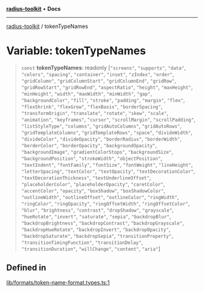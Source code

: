 [**radius-toolkit**](../README.md) • **Docs**

***

[radius-toolkit](../globals.md) / tokenTypeNames

# Variable: tokenTypeNames

> `const` **tokenTypeNames**: readonly [`"screens"`, `"supports"`, `"data"`, `"colors"`, `"spacing"`, `"container"`, `"inset"`, `"zIndex"`, `"order"`, `"gridColumn"`, `"gridColumnStart"`, `"gridColumnEnd"`, `"gridRow"`, `"gridRowStart"`, `"gridRowEnd"`, `"aspectRatio"`, `"height"`, `"maxHeight"`, `"minHeight"`, `"width"`, `"maxWidth"`, `"minWidth"`, `"gap"`, `"backgroundColor"`, `"fill"`, `"stroke"`, `"padding"`, `"margin"`, `"flex"`, `"flexShrink"`, `"flexGrow"`, `"flexBasis"`, `"borderSpacing"`, `"transformOrigin"`, `"translate"`, `"rotate"`, `"skew"`, `"scale"`, `"animation"`, `"keyframes"`, `"cursor"`, `"scrollMargin"`, `"scrollPadding"`, `"listStyleType"`, `"columns"`, `"gridAutoColumns"`, `"gridAutoRows"`, `"gridTemplateColumns"`, `"gridTemplateRows"`, `"space"`, `"divideWidth"`, `"divideColor"`, `"divideOpacity"`, `"borderRadius"`, `"borderWidth"`, `"borderColor"`, `"borderOpacity"`, `"backgroundOpacity"`, `"backgroundImage"`, `"gradientColorStops"`, `"backgroundSize"`, `"backgroundPosition"`, `"strokeWidth"`, `"objectPosition"`, `"textIndent"`, `"fontFamily"`, `"fontSize"`, `"fontWeight"`, `"lineHeight"`, `"letterSpacing"`, `"textColor"`, `"textOpacity"`, `"textDecorationColor"`, `"textDecorationThickness"`, `"textUnderlineOffset"`, `"placeholderColor"`, `"placeholderOpacity"`, `"caretColor"`, `"accentColor"`, `"opacity"`, `"boxShadow"`, `"boxShadowColor"`, `"outlineWidth"`, `"outlineOffset"`, `"outlineColor"`, `"ringWidth"`, `"ringColor"`, `"ringOpacity"`, `"ringOffsetWidth"`, `"ringOffsetColor"`, `"blur"`, `"brightness"`, `"contrast"`, `"dropShadow"`, `"grayscale"`, `"hueRotate"`, `"invert"`, `"saturate"`, `"sepia"`, `"backdropBlur"`, `"backdropBrightness"`, `"backdropContrast"`, `"backdropGrayscale"`, `"backdropHueRotate"`, `"backdropInvert"`, `"backdropOpacity"`, `"backdropSaturate"`, `"backdropSepia"`, `"transitionProperty"`, `"transitionTimingFunction"`, `"transitionDelay"`, `"transitionDuration"`, `"willChange"`, `"content"`, `"aria"`]

## Defined in

[lib/formats/token-name-format.types.ts:1](https://github.com/rangle/radius-token-tango/blob/5b6e6f5adbda55f8c41a4c8308d1d8885a9b9a2f/packages/radius-toolkit/src/lib/formats/token-name-format.types.ts#L1)
